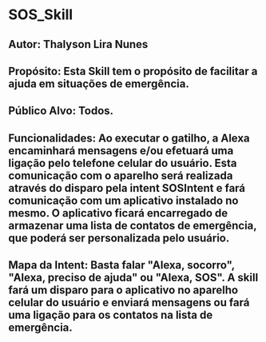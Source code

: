 # SOS_Skill

## Autor: Thalyson Lira Nunes

## Propósito: Esta Skill tem o propósito de facilitar a ajuda em situações de emergência.

## Público Alvo: Todos.

## Funcionalidades: Ao executar o gatilho, a Alexa encaminhará mensagens e/ou efetuará uma ligação pelo telefone celular do usuário. Esta comunicação com o aparelho será realizada através do disparo pela intent SOSIntent e fará comunicação com um aplicativo instalado no mesmo. O aplicativo ficará encarregado de armazenar uma lista de contatos de emergência, que poderá ser personalizada pelo usuário.

## Mapa da Intent: Basta falar "Alexa, socorro", "Alexa, preciso de ajuda" ou "Alexa, SOS". A skill fará um disparo para o aplicativo no aparelho celular do usuário e enviará mensagens ou fará uma ligação para os contatos na lista de emergência.
